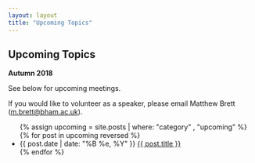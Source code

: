 ```yaml
---
layout: layout
title: "Upcoming Topics"
---
```


<section class="content">

Upcoming Topics
===============

**Autumn 2018**

See below for upcoming meetings.

If you would like to volunteer as a speaker, please email Matthew Brett (m.brett@bham.ac.uk).

<ul class="listing">
  {% assign upcoming = site.posts | where: "category" , "upcoming" %}
  {% for post in upcoming reversed %}
  <li>
  <span>{{ post.date | date: "%B %e, %Y" }}</span> <a href="{{ site.url }}{{ post.url }}">{{ post.title }}</a>
  </li>
  {% endfor %}
</ul>
</section>
